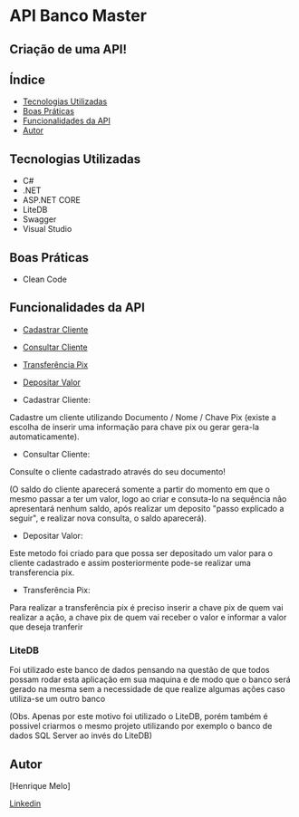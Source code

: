 # API Banco Master

## Criação de uma API!

## Índice
- <a href="#-Tecnologias-utilizadas"> Tecnologias Utilizadas</a>
- <a href="#-Boas-Práticas"> Boas Práticas</a>
- <a href="#-Funcionalidades-da-API"> Funcionalidades da API</a>
- <a href="#-Autor">Autor</a>

## Tecnologias Utilizadas
- C#
- .NET
- ASP.NET CORE
- LiteDB
- Swagger
- Visual Studio 

## Boas Práticas
- Clean Code

## Funcionalidades da API 
- <a href="#Cadastrar-Cliente"> Cadastrar Cliente <a/>
- <a href="#Consultar-Cliente"> Consultar Cliente <a/>
- <a href="#Transferencia-Pix "> Transferência Pix <a/>
- <a href="#Depositar-Valor"> Depositar Valor <a/>


- Cadastrar Cliente: 

Cadastre um cliente utilizando Documento / Nome / Chave Pix 
(existe a escolha de inserir uma informação para chave pix 
ou gerar gera-la automaticamente). 

- Consultar Cliente: 

Consulte o cliente cadastrado através do seu documento!

(O saldo do cliente aparecerá somente a partir do momento 
em que o mesmo passar a ter um valor, logo ao criar e consuta-lo
na sequência não apresentará nenhum saldo, após realizar um deposito
"passo explicado a seguir", e realizar nova consulta, o saldo aparecerá).

- Depositar Valor: 

Este metodo foi criado para que possa ser depositado um valor 
para o cliente cadastrado e assim posteriormente pode-se realizar
uma transferencia pix.

- Transferência Pix:

Para realizar a transferência pix é preciso inserir a chave pix de quem 
vai realizar a ação, a chave pix de quem vai receber o valor e informar a 
valor que deseja tranferir

### LiteDB 
Foi utilizado este banco de dados pensando na questão de que todos possam 
rodar esta aplicação em sua maquina e de modo que o banco será gerado na mesma
sem a necessidade de que realize algumas ações caso utiliza-se um outro banco 

(Obs. Apenas por este motivo foi utilizado o LiteDB, 
porém também é possivel criarmos o mesmo projeto utilizando 
por exemplo o banco de dados SQL Server ao invés do LiteDB)

## Autor
[Henrique Melo]

[Linkedin](https://www.linkedin.com/in/henriquemelo05/)

